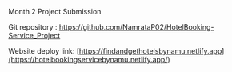 Month 2 Project Submission

Git repository : https://github.com/NamrataP02/HotelBooking-Service_Project

Website deploy link: [https://findandgethotelsbynamu.netlify.app](https://hotelbookingservicebynamu.netlify.app/)

